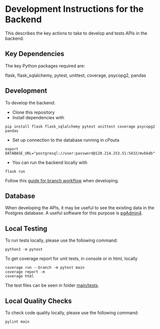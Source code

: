 # Development Instructions for the Backend

This describes the key actions to take to develop and tests APIs in the backend.

## Key Dependencies

The key Python packages required are:

flask, flask_sqlalchemy, pytest, unittest, coverage, psycopg2, pandas

## Development

To develop the backend:
* Clone this repository
* Install dependencies with

```
pip install flask flask_sqlalchemy pytest unittest coverage psycopg2 pandas
```

* Set up connection to the database running in cPouta
```
export DATABASE_URL="postgresql://user:password@128.214.253.51:5432/mvbkdb"
```

* You can run the backend locally with

```
flask run
```

Follow this [guide for branch workflow](https://github.com/movie-book-recommender/movie-book-recommender-project/blob/main/Documentation/workflow/branch_workflow.md) when developing.

## Database

When developing the APIs, it may be useful to see the existing data in the Postgres database. A useful software for this purpose is [pgAdmin4](https://www.pgadmin.org/download/).

## Local Testing

To run tests locally, please use the following command: 
```
python3 -m pytest
```

To get coverage report for unit tests, in console or in html, locally
```
coverage run --branch -m pytest main 
coverage report -m
coverage html
```

The test files can be seen in folder [main/tests](main/tests/).

## Local Quality Checks

To check code quality locally, please use the following command: 
```
pylint main
```
